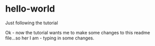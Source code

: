 # hello-world
Just following the tutorial

Ok - now the tutorial wants me to make some changes to this readme file...so her I am - typing in some changes.
